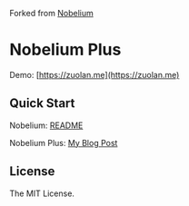 Forked from [Nobelium](https://github.com/craigary/nobelium)

# Nobelium Plus

Demo: [https://zuolan.me](https://zuolan.me)

## Quick Start

Nobelium: [README](https://github.com/craigary/nobelium/blob/main/README.md#quick-start)

Nobelium Plus: [My Blog Post](https://zuolan.me/nobelium_plus)

## License

The MIT License.
